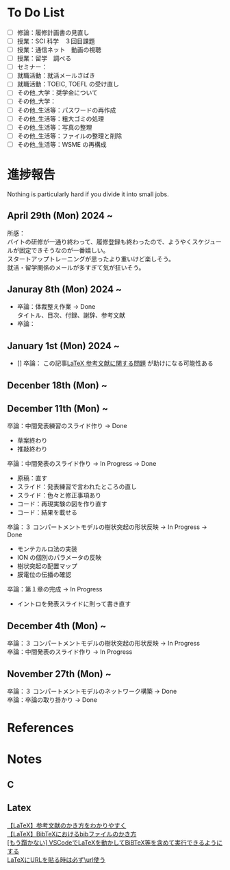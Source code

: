 # To Do List
- [ ] 修論：履修計画書の見直し
- [ ] 授業：SCI 科学　３回目課題
- [ ] 授業：通信ネット　動画の視聴
- [ ] 授業：留学　調べる
- [ ] セミナー：
- [ ] 就職活動：就活メールさばき
- [ ] 就職活動：TOEIC, TOEFL の受け直し
- [ ] その他_大学：奨学金について
- [ ] その他_大学：
- [ ] その他_生活等：パスワードの再作成
- [ ] その他_生活等：粗大ゴミの処理
- [ ] その他_生活等：写真の整理
- [ ] その他_生活等：ファイルの整理と削除
- [ ] その他_生活等：WSME の再構成
# 進捗報告
Nothing is particularly hard if you divide it into small jobs.
## April 29th (Mon) 2024 ~
所感：  
バイトの研修が一通り終わって、履修登録も終わったので、ようやくスケジュールが固定できそうなのが一番嬉しい。  
スタートアップトレーニングが思ったより重いけど楽しそう。  
就活・留学関係のメールが多すぎて気が狂いそう。
## Januray 8th (Mon) 2024 ~
 - 卒論：体裁整え作業  → Done  
   タイトル、目次、付録、謝辞、参考文献
- 卒論：
## January 1st (Mon) 2024 ~
 - [] 卒論：
   この記事[LaTeX 参考文献に関する問題](https://superuser.com/questions/1476212/latex-issue-with-biblography) が助けになる可能性ある
## Decenber 18th (Mon) ~
## December 11th (Mon) ~
卒論：中間発表練習のスライド作り → Done  
 - 草案終わり
 - 推敲終わり

卒論：中間発表のスライド作り → In Progress → Done  
 - 原稿：直す
 - スライド：発表練習で言われたところの直し
 - スライド：色々と修正事項あり
 - コード：再現実験の図を作り直す
 - コード：結果を載せる

卒論：３ コンパートメントモデルの樹状突起の形状反映  → In Progress → Done  
 - モンテカルロ法の実装
 - ION の個別のパラメータの反映
 - 樹状突起の配置マップ
 - 膜電位の伝播の確認

卒論：第１章の完成 → In Progress  
 - イントロを発表スライドに則って書き直す

## December 4th (Mon) ~
卒論：３ コンパートメントモデルの樹状突起の形状反映 → In Progress  
卒論：中間発表のスライド作り → In Progress  
## November 27th (Mon) ~
卒論：３ コンパートメントモデルのネットワーク構築 → Done  
卒論：卒論の取り掛かり → Done  

# References


# Notes
## C

## Latex
[【LaTeX】参考文献のかき方をわかりやすく](https://mathlandscape.com/latex-cite/)  
[【LaTeX】BibTeXにおけるbibファイルのかき方](https://mathlandscape.com/latex-bib/)  
[[もう躓かない] VSCodeでLaTeXを動かしてBiBTeX等を含めて実行できるようにする](https://qiita.com/YokoPhys-h/items/227ab79551802fbf641c)  
[LaTeXにURLを貼る時は必ず\url使う](https://tm23forest.com/contents/latex-url-paste)
